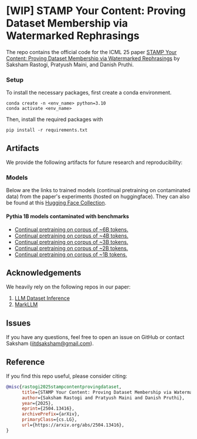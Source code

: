 

# [WIP] STAMP Your Content: Proving Dataset Membership via Watermarked Rephrasings

The repo contains the official code for the ICML 25 paper [STAMP Your Content: Proving Dataset Membership via Watermarked Rephrasings](https://arxiv.org/abs/2504.13416) by Saksham Rastogi, Pratyush Maini, and Danish Pruthi.

### Setup

To install the necessary packages, first create a conda environment.
```
conda create -n <env_name> python=3.10
conda activate <env_name>
```
Then, install the required packages with 
```
pip install -r requirements.txt
```

## Artifacts
We provide the following artifacts for future research and reproducibility:

### Models

Below are the links to trained models (continual pretraining on contaminated data) from the paper's experiments (hosted on huggingface). They can also be found at this [Hugging Face Collection](https://huggingface.co/collections/p1xelsr/stamp-your-content-683e7c0a95d42e0411276813).

#### Pythia 1B models contaminated with benchmarks

- [Continual pretraining on corpus of ~6B tokens.](https://huggingface.co/p1xelsr/wtm_gamma0.25_delta1.0_6m)
- [Continual pretraining on corpus of ~4B tokens.](https://huggingface.co/p1xelsr/wtm_gamma0.25_delta1.0_4m)
- [Continual pretraining on corpus of ~3B tokens.](https://huggingface.co/p1xelsr/wtm_gamma0.25_delta1.0_3m)
- [Continual pretraining on corpus of ~2B tokens.](https://huggingface.co/p1xelsr/wtm_gamma0.25_delta1.0_2m)
- [Continual pretraining on corpus of ~1B tokens.](https://huggingface.co/p1xelsr/wtm_gamma0.25_delta1.0_1m)

## Acknowledgements

We heavily rely on the following repos in our paper:
1. [LLM Dataset Inference](https://github.com/pratyushmaini/llm_dataset_inference)
2. [MarkLLM](https://github.com/THU-BPM/MarkLLM)

## Issues

If you have any questions, feel free to open an issue on GitHub or contact Saksham  (iitdsaksham@gmail.com).

## Reference

If you find this repo useful, please consider citing:

```bibtex
@misc{rastogi2025stampcontentprovingdataset,
      title={STAMP Your Content: Proving Dataset Membership via Watermarked Rephrasings}, 
      author={Saksham Rastogi and Pratyush Maini and Danish Pruthi},
      year={2025},
      eprint={2504.13416},
      archivePrefix={arXiv},
      primaryClass={cs.LG},
      url={https://arxiv.org/abs/2504.13416}, 
}
```